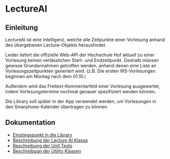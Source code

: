 # LectureAI

## Einleitung

LectureAI ist eine Intelligenz,
welche alle Zeitpunkte einer Vorlesung anhand des übergebenen Lecture-Objekts herausfindet.

Leider liefert die offizielle Web-API der Hochschule Hof aktuell
zu einer Vorlesung keinen verlässlichen Start- und Endzeitpunkt.
Deshalb müssen gewisse Grundannahmen getroffen werden,
anhand denen eine Liste an Vorlesungszeitpunkten generiert wird.
(z.B. Die ersten WS-Vorlesungen beginnen am Montag nach dem 01.10.)

Außerdem wird das Freitext-Kommentarfeld einer Vorlesung ausgewertet,
indem Vorlesungstermine nochmal genauer spezifiziert werden können.

Die Library soll später in der App verwendet werden, um Vorlesungen in den Smarphone-Kalender übertragen zu können.

## Dokumentation

* [Einstiegspunkt in die Library](Docs/EntryPoint.md)
* [Beschreibung der Lecture AI Klasse](Docs/LectureAI.md)
* [Beschreibung der Unit Tests](Docs/Tests.md)
* [Beschreibugn der Utility Klassen](Docs/Utils.md)
